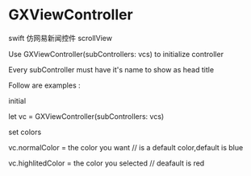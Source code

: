 # GXViewController
swift 仿网易新闻控件 scrollView

Use GXViewController(subControllers: vcs)  to  initialize controller

Every subController must have it's name to show as head title

Follow are examples :

initial

  let vc = GXViewController(subControllers: vcs)
  
set colors

  vc.normalColor = the color you want // is a default color,default is blue
  
  vc.highlitedColor = the color you selected // deafault is red
